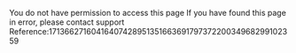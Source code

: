You do not have permission to access this page If you have found this page in error, please contact support Reference:1713662716041640742895135166369179737220034968299102359